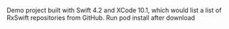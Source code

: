 Demo project built with Swift 4.2 and XCode 10.1, which would list a list of RxSwift repositories from GitHub. Run pod install after download
